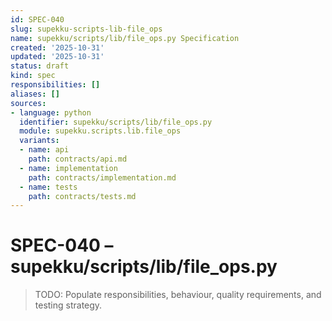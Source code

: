 ```yaml
---
id: SPEC-040
slug: supekku-scripts-lib-file_ops
name: supekku/scripts/lib/file_ops.py Specification
created: '2025-10-31'
updated: '2025-10-31'
status: draft
kind: spec
responsibilities: []
aliases: []
sources:
- language: python
  identifier: supekku/scripts/lib/file_ops.py
  module: supekku.scripts.lib.file_ops
  variants:
  - name: api
    path: contracts/api.md
  - name: implementation
    path: contracts/implementation.md
  - name: tests
    path: contracts/tests.md
---
```


# SPEC-040 – supekku/scripts/lib/file_ops.py

> TODO: Populate responsibilities, behaviour, quality requirements, and testing strategy.

